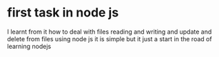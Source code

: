 # first task in node js 
I learnt from it how to deal with files reading and writing and update and delete from files using node js it is simple but it just a start in the road of learning nodejs
